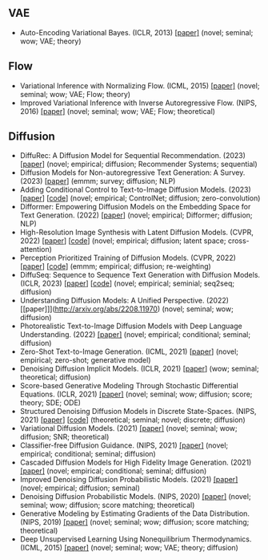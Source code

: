 


## VAE

- Auto-Encoding Variational Bayes. (ICLR, 2013) [[paper]](https://arxiv.org/abs/1312.6114) (novel; seminal; wow; VAE; theory)

## Flow


- Variational Inference with Normalizing Flow. (ICML, 2015) [[paper]](https://arxiv.org/pdf/1505.05770.pdf) (novel; seminal; wow; VAE; Flow; theory)
- Improved Variational Inference with Inverse Autoregressive Flow. (NIPS, 2016) [[paper]](https://arxiv.org/abs/1606.04934) (novel; seminal; wow; VAE; Flow; theoretical)

## Diffusion


- DiffuRec: A Diffusion Model for Sequential Recommendation. (2023) [[paper](http://arxiv.org/abs/2304.00686)] (novel; empirical; diffusion; Recommender Systems; sequential)
- Diffusion Models for Non-autoregressive Text Generation: A Survey. (2023) [[paper](http://arxiv.org/abs/2303.06574)] (emmm; survey; diffusion; NLP)
- Adding Conditional Control to Text-to-Image Diffusion Models. (2023) [[paper](http://arxiv.org/abs/2302.05543)] [[code](https://github.com/lllyasviel/ControlNet)] (novel; empirical; ControlNet; diffusion; zero-convolution)
- Difformer: Empowering Diffusion Models on the Embedding Space for Text Generation. (2022) [[paper](http://arxiv.org/abs/2212.09412)] (novel; empirical; Difformer; diffusion; NLP)
- High-Resolution Image Synthesis with Latent Diffusion Models. (CVPR, 2022) [[paper](http://arxiv.org/abs/2112.10752)] [[code](https://github.com/CompVis/latent-diffusion)] (novel; empirical; diffusion; latent space; cross-attention)
- Perception Prioritized Training of Diffusion Models. (CVPR, 2022) [[paper](http://arxiv.org/abs/2204.00227)] [[code](https://github.com/jychoi118/P2-weighting)] (emmm; empirical; diffusion; re-weighting)
- DiffuSeq: Sequence to Sequence Text Generation with Diffusion Models. (ICLR, 2023) [[paper](http://arxiv.org/abs/2210.08933)] [[code](https://github.com/Shark-NLP/DiffuSeq)] (novel; empirical; seminial; seq2seq; diffusion)
- Understanding Diffusion Models: A Unified Perspective. (2022) [[paper]]](http://arxiv.org/abs/2208.11970) (novel; seminal; wow; diffusion)
- Photorealistic Text-to-Image Diffusion Models with Deep Language Understanding. (2022) [[paper]](http://arxiv.org/abs/2205.11487)  (novel; empirical; conditional; seminal; diffusion)
- Zero-Shot Text-to-Image Generation. (ICML, 2021) [[paper](http://arxiv.org/abs/2102.12092)] (novel; empirical; zero-shot; generative model)
- Denoising Diffusion Implicit Models. (ICLR, 2021) [[paper](http://arxiv.org/abs/2010.02502)] (wow; seminal; theoretical; diffusion)
- Score-based Generative Modeling Through Stochastic Differential Equations. (ICLR, 2021) [[paper]](http://arxiv.org/abs/2011.13456) (novel; seminal; wow; diffusion; score; theory; SDE; ODE)
- Structured Denoising Diffusion Models in Discrete State-Spaces. (NIPS, 2021) [[paper](https://proceedings.neurips.cc/paper/2021/hash/958c530554f78bcd8e97125b70e6973d-Abstract.html)] [[code](https://github.com/google-research/google-research/tree/master/d3pm)] (theoretical; seminal; novel; discrete; diffusion)
- Variational Diffusion Models. (2021) [[paper]](http://arxiv.org/abs/2107.00630) (novel; seminal; wow; diffusion; SNR; theoretical)
- Classifier-free Diffusion Guidance. (NIPS, 2021) [[paper]](http://arxiv.org/abs/2207.12598) (novel; empirical; conditional; seminal; diffusion)
- Cascaded Diffusion Models for High Fidelity Image Generation. (2021) [[paper]](http://arxiv.org/abs/2106.15282) (novel; empirical; conditional; seminal; diffusion)
- Improved Denoising Diffusion Probabilistic Models. (2021) [[paper]](http://arxiv.org/abs/2102.09672) (novel; empirical; diffusion; seminal)
- Denoising Diffusion Probabilistic Models. (NIPS, 2020) [[paper]](https://arxiv.org/pdf/2006.11239.pdf) (novel; seminal; wow; diffusion; score matching; theoretical)
- Generative Modeling by Estimating Gradients of the Data Distribution. (NIPS, 2019) [[paper]](http://arxiv.org/abs/1907.05600) (novel; seminal; wow; diffusion; score matching; theoretical)
- Deep Unsupervised Learning Using Nonequilibrium Thermodynamics. (ICML, 2015) [[paper]](http://arxiv.org/abs/2211.09324) (novel; seminal; wow; VAE; theory; diffusion)
